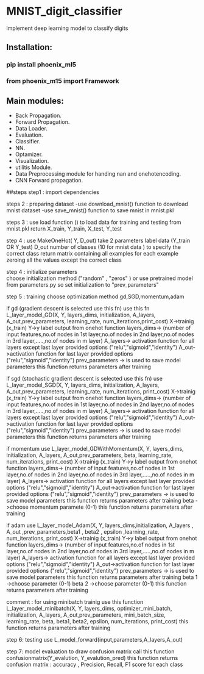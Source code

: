 # MNIST_digit_classifier
implement deep learning model to classify digits

## Installation:
### pip install phoenix_ml5
### from phoenix_m15 import Framework


## Main modules:
* Back Propagation.
* Forward Propagation.
* Data Loader.
* Evaluation.
* Classifier.
* NN.
* Optamizer.
* Visualization.
* utilitis Module.
* Data Preprocessing module for handing nan and onehotencoding.
* CNN Forward propagation.


##steps
step1 :
import dependencies

steps 2 :
preparing dataset
-use download_mnist() function to download mnist dataset
-use save_mnist() function to save mnist in mnist.pkl

steps 3 :
use load function () to 
load data for training and testing from mnist.pkl
return X_train, Y_train, X_test, Y_test 

step 4 :
use MakeOneHot( Y, D_out)
take 2 parameters
label data (Y_train OR Y_test) 
D_out number of classes (10 for mnist data )
to specify the correct class
return matrix containing all examples for each example zeroing all the values except the correct class

step 4 :
initialize parameters  
choose initialization method ("random" , "zeros" )
or use pretrained model from parameters.py so set initialization to "prev_parameters"

step 5 :
training
choose optimization method 
gd,SGD,momentum,adam

if gd (gradient descent is selected use this fn)
use this fn
L_layer_model_GD(X, Y, layers_dims, initialization, A_layers, A_out,prev_parameters, learning_rate, num_iterations,print_cost)
X->trainig (x_train)
Y->y label output from onehot function
layers_dims-> (number of input features,no.of nodes in 1st layer,no.of nodes in 2nd layer,no.of nodes in 3rd layer,.....,no.of nodes in m layer)
A_layers-> activation function for all layers except last layer provided options ("relu","sigmoid","identity")
A_out->activation function for last layer provided options ("relu","sigmoid","identity")
prev_parameters -> is used to save model parameters 
this function returns parameters after training


if sgd (stochastic gradient descent is selected use this fn)
use
 L_layer_model_SGD(X, Y, layers_dims, initialization, A_layers, A_out,prev_parameters, learning_rate, num_iterations, print_cost)
X->trainig (x_train)
Y->y label output from onehot function
layers_dims-> (number of input features,no.of nodes in 1st layer,no.of nodes in 2nd layer,no.of nodes in 3rd layer,.....,no.of nodes in m layer)
A_layers-> activation function for all layers except last layer provided options ("relu","sigmoid","identity")
A_out->activation function for last layer provided options ("relu","sigmoid","identity")
prev_parameters -> is used to save model parameters 
this function returns parameters after training 


if momentum
use
 L_layer_model_GDWithMomentum(X, Y, layers_dims, initialization, A_layers, A_out,prev_parameters, beta, learning_rate, num_iterations, print_cost)
X->trainig (x_train)
Y->y label output from onehot function
layers_dims-> (number of input features,no.of nodes in 1st layer,no.of nodes in 2nd layer,no.of nodes in 3rd layer,.....,no.of nodes in m layer)
A_layers-> activation function for all layers except last layer provided options ("relu","sigmoid","identity")
A_out->activation function for last layer provided options ("relu","sigmoid","identity")
prev_parameters -> is used to save model parameters 
this function returns parameters after training 
beta ->choose momentum paramete (0-1)
this function returns parameters after training 

if adam
use
L_layer_model_Adam(X, Y, layers_dims,initialization, A_layers , A_out ,prev_parameters,beta1 , beta2 ,  epsilon ,learning_rate,
                                                 num_iterations,  print_cost)
X->trainig (x_train)
Y->y label output from onehot function
layers_dims-> (number of input features,no.of nodes in 1st layer,no.of nodes in 2nd layer,no.of nodes in 3rd layer,.....,no.of nodes in m layer)
A_layers-> activation function for all layers except last layer provided options ("relu","sigmoid","identity")
A_out->activation function for last layer provided options ("relu","sigmoid","identity")
prev_parameters -> is used to save model parameters 
this function returns parameters after training 
beta 1 ->choose parameter (0-1)
beta 2 ->choose parameter (0-1)
this function returns parameters after training 

comment :
for using minibatch trainig 
use this function
L_layer_model_minibatch(X, Y, layers_dims, optimizer_mini_batch, initialization, A_layers, A_out,prev_parameters,
                                                      mini_batch_size, learning_rate, beta,
                            beta1, beta2, epsilon, num_iterations, print_cost)
this function returns parameters after training 

step 6:
testing 
use 
L_model_forward(input,parameters,A_layers,A_out)


step 7: 
model evaluation
to draw confusion matrix 
call this function
confusionmatrix(Y_evalution, Y_evalution_pred)
this function returns confusion matrix : accuracy , Precision, Recall, F1 score for each class 



